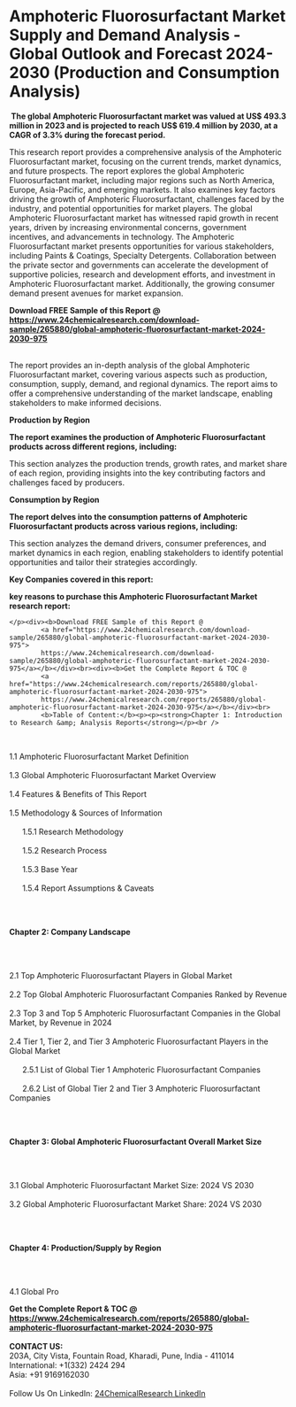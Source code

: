 <h1>Amphoteric Fluorosurfactant Market Supply and Demand Analysis - Global Outlook and Forecast 2024-2030 (Production and Consumption Analysis)</h1><p><strong> The global Amphoteric Fluorosurfactant market was valued at US$ 493.3 million in 2023 and is projected to reach US$ 619.4 million by 2030, at a CAGR of 3.3% during the forecast period.</strong></p><p>
</p><p>This research report provides a comprehensive analysis of the Amphoteric Fluorosurfactant market, focusing on the current trends, market dynamics, and future prospects. The report explores the global Amphoteric Fluorosurfactant market, including major regions such as North America, Europe, Asia-Pacific, and emerging markets. It also examines key factors driving the growth of Amphoteric Fluorosurfactant, challenges faced by the industry, and potential opportunities for market players. The global Amphoteric Fluorosurfactant market has witnessed rapid growth in recent years, driven by increasing environmental concerns, government incentives, and advancements in technology. The Amphoteric Fluorosurfactant market presents opportunities for various stakeholders, including Paints &amp; Coatings, Specialty Detergents. Collaboration between the private sector and governments can accelerate the development of supportive policies, research and development efforts, and investment in Amphoteric Fluorosurfactant market. Additionally, the growing consumer demand present avenues for market expansion.</p><div><b>Download FREE Sample of this Report @ 
            <a href="https://www.24chemicalresearch.com/download-sample/265880/global-amphoteric-fluorosurfactant-market-2024-2030-975">
            https://www.24chemicalresearch.com/download-sample/265880/global-amphoteric-fluorosurfactant-market-2024-2030-975</a></b></div><br><p>
</p><p>The report provides an in-depth analysis of the global Amphoteric Fluorosurfactant market, covering various aspects such as production, consumption, supply, demand, and regional dynamics. The report aims to offer a comprehensive understanding of the market landscape, enabling stakeholders to make informed decisions.</p><p>
</p><p><strong>Production by Region</strong></p><p>
</p><p><strong>The report examines the production of Amphoteric Fluorosurfactant products across different regions, including:</strong></p><p>
</p><p>
</p><p>This section analyzes the production trends, growth rates, and market share of each region, providing insights into the key contributing factors and challenges faced by producers.</p><p>
</p><p><strong>Consumption by Region</strong></p><p>
</p><p><strong>The report delves into the consumption patterns of Amphoteric Fluorosurfactant products across various regions, including:</strong></p><p>
</p><p>
	</p><p>
</p><p>This section analyzes the demand drivers, consumer preferences, and market dynamics in each region, enabling stakeholders to identify potential opportunities and tailor their strategies accordingly.</p><p>
<strong>Key Companies covered in this report:</strong></p><p>
</p><p>
</p><p><strong>key reasons to purchase this Amphoteric Fluorosurfactant Market research report:</strong></p><p>

	</p><div><b>Download FREE Sample of this Report @ 
            <a href="https://www.24chemicalresearch.com/download-sample/265880/global-amphoteric-fluorosurfactant-market-2024-2030-975">
            https://www.24chemicalresearch.com/download-sample/265880/global-amphoteric-fluorosurfactant-market-2024-2030-975</a></b></div><br><div><b>Get the Complete Report & TOC @ 
            <a href="https://www.24chemicalresearch.com/reports/265880/global-amphoteric-fluorosurfactant-market-2024-2030-975">
            https://www.24chemicalresearch.com/reports/265880/global-amphoteric-fluorosurfactant-market-2024-2030-975</a></b></div><br>
            <b>Table of Content:</b><p><p><strong>Chapter 1: Introduction to Research &amp; Analysis Reports</strong></p><br />
<br />
<p>1.1 Amphoteric Fluorosurfactant  Market Definition<br /><br />
1.3 Global Amphoteric Fluorosurfactant  Market Overview<br /><br />
1.4 Features &amp; Benefits of This Report<br /><br />
1.5 Methodology &amp; Sources of Information<br /><br />
&nbsp;&nbsp;&nbsp;&nbsp;&nbsp; 1.5.1 Research Methodology<br /><br />
&nbsp;&nbsp;&nbsp;&nbsp;&nbsp; 1.5.2 Research Process<br /><br />
&nbsp;&nbsp;&nbsp;&nbsp;&nbsp; 1.5.3 Base Year<br /><br />
&nbsp;&nbsp;&nbsp;&nbsp;&nbsp; 1.5.4 Report Assumptions &amp; Caveats</p><br />
<br />
<p><strong>Chapter 2: Company Landscape</strong></p><br />
<br />
<p>2.1 Top Amphoteric Fluorosurfactant  Players in Global Market<br /><br />
2.2 Top Global Amphoteric Fluorosurfactant  Companies Ranked by Revenue<br /><br />
2.3 Top 3 and Top 5 Amphoteric Fluorosurfactant  Companies in the Global Market, by Revenue in 2024<br /><br />
2.4 Tier 1, Tier 2, and Tier 3 Amphoteric Fluorosurfactant  Players in the Global Market<br /><br />
&nbsp;&nbsp;&nbsp;&nbsp;&nbsp; 2.5.1 List of Global Tier 1 Amphoteric Fluorosurfactant  Companies<br /><br />
&nbsp;&nbsp;&nbsp;&nbsp;&nbsp; 2.6.2 List of Global Tier 2 and Tier 3 Amphoteric Fluorosurfactant  Companies</p><br />
<br />
<p><strong>Chapter 3: Global Amphoteric Fluorosurfactant  Overall Market Size</strong></p><br />
<br />
<p>3.1 Global Amphoteric Fluorosurfactant  Market Size: 2024 VS 2030<br /><br />
3.2 Global Amphoteric Fluorosurfactant  Market Share: 2024 VS 2030</p><br />
<br />
<p><strong>Chapter 4: Production/Supply by Region</strong></p><br />
<br />
<p>4.1 Global Pro</p><div><b>Get the Complete Report & TOC @ 
            <a href="https://www.24chemicalresearch.com/reports/265880/global-amphoteric-fluorosurfactant-market-2024-2030-975">
            https://www.24chemicalresearch.com/reports/265880/global-amphoteric-fluorosurfactant-market-2024-2030-975</a></b></div><br><b>CONTACT US:</b><br>
            203A, City Vista, Fountain Road, Kharadi, Pune, India - 411014<br>
            International: +1(332) 2424 294<br>
            Asia: +91 9169162030 <br><br>
            Follow Us On LinkedIn: <a href="https://www.linkedin.com/company/24chemicalresearch/">24ChemicalResearch LinkedIn</a>